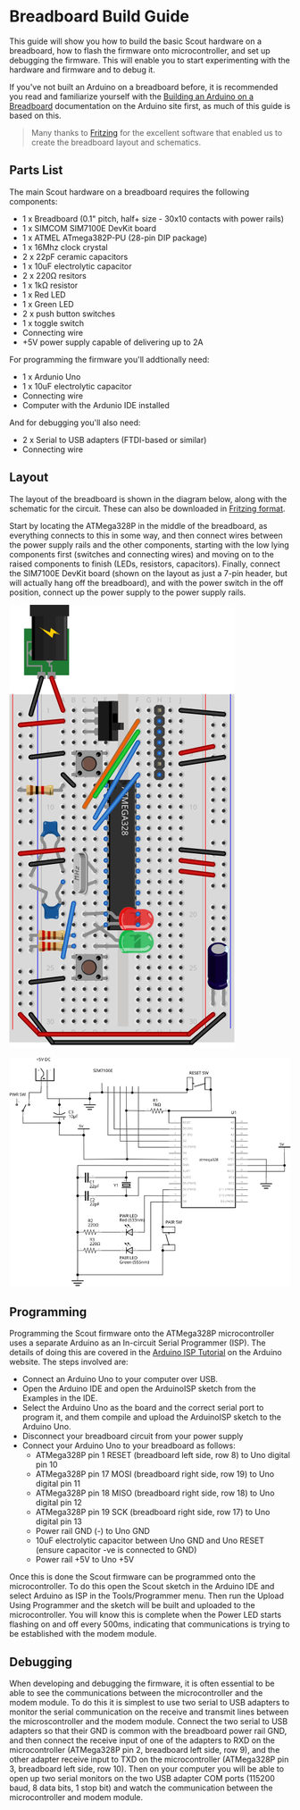 # Breadboard Build Guide
This guide will show you how to build the basic Scout hardware on a breadboard, how to flash the firmware onto microcontroller, and set up debugging the firmware. This will enable you to start experimenting with the hardware and firmware and to debug it.

If you've not built an Arduino on a breadboard before, it is recommended you read and familiarize yourself with the [Building an Arduino on a Breadboard](https://www.arduino.cc/en/Main/Standalone) documentation on the Arduino site first, as much of this guide is based on this.

> Many thanks to [Fritzing](https://fritzing.org/) for the excellent software that enabled us to create the breadboard layout and schematics.

## Parts List

The main Scout hardware on a breadboard requires the following components:

* 1 x Breadboard (0.1" pitch, half+ size - 30x10 contacts with power rails)
* 1 x SIMCOM SIM7100E DevKit board
* 1 x ATMEL ATmega382P-PU (28-pin DIP package)
* 1 x 16Mhz clock crystal
* 2 x 22pF ceramic capacitors
* 1 x 10uF electrolytic capacitor
* 2 x 220Ω resitors
* 1 x 1kΩ resistor
* 1 x Red LED
* 1 x Green LED
* 2 x push button switches
* 1 x toggle switch
* Connecting wire
* +5V power supply capable of delivering up to 2A

For programming the firmware you'll addtionally need:

* 1 x Ardunio Uno
* 1 x 10uF electrolytic capacitor
* Connecting wire
* Computer with the Ardunio IDE installed

And for debugging you'll also need:

* 2 x Serial to USB adapters (FTDI-based or similar)
* Connecting wire

## Layout

The layout of the breadboard is shown in the diagram below, along with the schematic for the circuit. These can also be downloaded in [Fritzing format](../Scout-Fritzing.fzz).

Start by locating the ATMega328P in the middle of the breadboard, as everything connects to this in some way, and then connect wires between the power supply rails and the other components, starting with the low lying components first (switches and connecting wires) and moving on to the raised components to finish (LEDs, resistors, capacitors). Finally, connect the SIM7100E DevKit board (shown on the layout as just a 7-pin header, but will actually hang off the breadboard), and with the power switch in the off position, connect up the power supply to the power supply rails.

![Breadboard Layout](BreadboardLayout.svg)

![Breadboard Schematic](BreadboardSchematic.svg)

## Programming

Programming the Scout firmware onto the ATMega328P microcontroller uses a separate Arduino as an In-circuit Serial Programmer (ISP). The details of doing this are covered in the [Arduino ISP Tutorial](https://www.arduino.cc/en/Tutorial/ArduinoISP) on the Arduino website. The steps involved are:

* Connect an Arduino Uno to your computer over USB.
* Open the Arduino IDE and open the ArduinoISP sketch from the Examples in the IDE.
* Select the Arduino Uno as the board and the correct serial port to program it, and them compile and upload the ArduinoISP sketch to the Arduino Uno.
* Disconnect your breadboard circuit from your power supply
* Connect your Arduino Uno to your breadboard as follows:
  * ATMega328P pin 1 RESET (breadboard left side, row 8) to Uno digital pin 10
  * ATMega328P pin 17 MOSI (breadboard right side, row 19) to Uno digital pin 11
  * ATMega328P pin 18 MISO (breadboard right side, row 18) to Uno digital pin 12
  * ATMega328P pin 19 SCK (breadboard right side, row 17) to Uno digital pin 13
  * Power rail GND (-) to Uno GND
  * 10uF electrolytic capacitor between Uno GND and Uno RESET (ensure capacitor -ve is connected to GND)
  * Power rail +5V to Uno +5V

Once this is done the Scout firmware can be programmed onto the microcontroller. To do this open the Scout sketch in the Arduino IDE and select Arduino as ISP in the Tools/Programmer menu. Then run the Upload Using Programmer and the sketch will be built and uploaded to the microcontroller. You will know this is complete when the Power LED starts flashing on and off every 500ms, indicating that communications is trying to be established with the modem module.

## Debugging

When developing and debugging the firmware, it is often essential to be able to see the communications between the microcontroller and the modem module. To do this it is simplest to use two serial to USB adapters to monitor the serial communication on the receive and transmit lines between the microscontroller and the modem module. Connect the two serial to USB adapters so that their GND is common with the breadboard power rail GND, and then connect the receive input of one of the adapters to RXD on the microcontroller (ATMega328P pin 2, breadboard left side, row 9), and the other adapter receive input to TXD on the microcontroller  (ATMega328P pin 3, breadboard left side, row 10). Then on your computer you will be able to open up two serial monitors on the two USB adapter COM ports (115200 baud, 8 data bits, 1 stop bit) and watch the communication between the microcontroller and modem module.